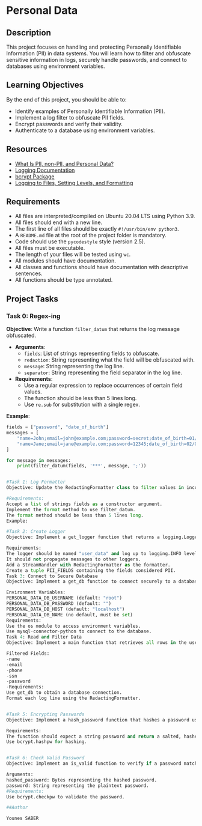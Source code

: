 # Personal Data

## Description

This project focuses on handling and protecting Personally Identifiable Information (PII) in data systems. You will learn how to filter and obfuscate sensitive information in logs, securely handle passwords, and connect to databases using environment variables.

## Learning Objectives

By the end of this project, you should be able to:

- Identify examples of Personally Identifiable Information (PII).
- Implement a log filter to obfuscate PII fields.
- Encrypt passwords and verify their validity.
- Authenticate to a database using environment variables.

## Resources

- [What Is PII, non-PII, and Personal Data?](https://www.osano.com/articles/what-is-pii)
- [Logging Documentation](https://docs.python.org/3/library/logging.html)
- [bcrypt Package](https://pypi.org/project/bcrypt/)
- [Logging to Files, Setting Levels, and Formatting](https://docs.python.org/3/howto/logging.html#logging-to-a-file)

## Requirements

- All files are interpreted/compiled on Ubuntu 20.04 LTS using Python 3.9.
- All files should end with a new line.
- The first line of all files should be exactly `#!/usr/bin/env python3`.
- A `README.md` file at the root of the project folder is mandatory.
- Code should use the `pycodestyle` style (version 2.5).
- All files must be executable.
- The length of your files will be tested using `wc`.
- All modules should have documentation.
- All classes and functions should have documentation with descriptive sentences.
- All functions should be type annotated.

## Project Tasks

### Task 0: Regex-ing

**Objective**: Write a function `filter_datum` that returns the log message obfuscated.

- **Arguments**:
  - `fields`: List of strings representing fields to obfuscate.
  - `redaction`: String representing what the field will be obfuscated with.
  - `message`: String representing the log line.
  - `separator`: String representing the field separator in the log line.
- **Requirements**:
  - Use a regular expression to replace occurrences of certain field values.
  - The function should be less than 5 lines long.
  - Use `re.sub` for substitution with a single regex.

**Example**:

```python
fields = ["password", "date_of_birth"]
messages = [
    "name=John;email=john@example.com;password=secret;date_of_birth=01/01/1990;",
    "name=Jane;email=jane@example.com;password=12345;date_of_birth=02/02/1992;"
]

for message in messages:
    print(filter_datum(fields, '***', message, ';'))


#Task 1: Log Formatter
Objective: Update the RedactingFormatter class to filter values in incoming log records.

#Requirements:
Accept a list of strings fields as a constructor argument.
Implement the format method to use filter_datum.
The format method should be less than 5 lines long.
Example:

#Task 2: Create Logger
Objective: Implement a get_logger function that returns a logging.Logger object configured for user data.

Requirements:
The logger should be named "user_data" and log up to logging.INFO level.
It should not propagate messages to other loggers.
Add a StreamHandler with RedactingFormatter as the formatter.
Create a tuple PII_FIELDS containing the fields considered PII.
Task 3: Connect to Secure Database
Objective: Implement a get_db function to connect securely to a database using environment variables.

Environment Variables:
PERSONAL_DATA_DB_USERNAME (default: "root")
PERSONAL_DATA_DB_PASSWORD (default: "")
PERSONAL_DATA_DB_HOST (default: "localhost")
PERSONAL_DATA_DB_NAME (no default, must be set)
Requirements:
Use the os module to access environment variables.
Use mysql-connector-python to connect to the database.
Task 4: Read and Filter Data
Objective: Implement a main function that retrieves all rows in the users table and displays each row in a filtered format.

Filtered Fields:
-name
-email
-phone
-ssn
-password
-Requirements:
Use get_db to obtain a database connection.
Format each log line using the RedactingFormatter.


#Task 5: Encrypting Passwords
Objective: Implement a hash_password function that hashes a password using bcrypt.

Requirements:
The function should expect a string password and return a salted, hashed password (bytes).
Use bcrypt.hashpw for hashing.


#Task 6: Check Valid Password
Objective: Implement an is_valid function to verify if a password matches a hashed password.

Arguments:
hashed_password: Bytes representing the hashed password.
password: String representing the plaintext password.
#Requirements:
Use bcrypt.checkpw to validate the password.

##Author

Younes SABER